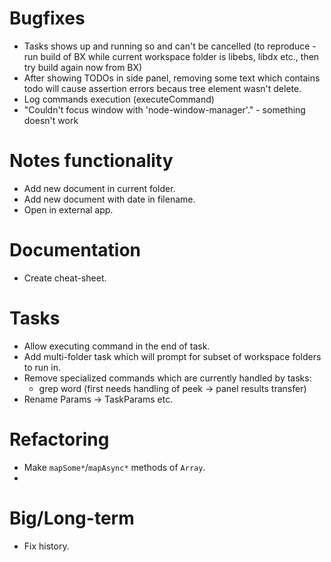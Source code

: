 # Bugfixes

- Tasks shows up and running so and can't be cancelled (to reproduce - run build
  of BX while current workspace folder is libebs, libdx etc., then try build
  again now from BX)
- After showing TODOs in side panel, removing some text which contains todo will
  cause assertion errors becaus tree element wasn't delete.
- Log commands execution (executeCommand)
- "Couldn't focus window with 'node-window-manager'." - something doesn't work

# Notes functionality

- Add new document in current folder.
- Add new document with date in filename.
- Open in external app.

# Documentation

- Create cheat-sheet.

# Tasks

- Allow executing command in the end of task.
- Add multi-folder task which will prompt for subset of workspace folders to run
  in.
- Remove specialized commands which are currently handled by tasks:
  - grep word (first needs handling of peek -> panel results transfer)
- Rename Params -> TaskParams etc.

# Refactoring

- Make `mapSome*`/`mapAsync*` methods of `Array`.
-

# Big/Long-term

- Fix history.
